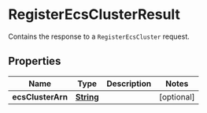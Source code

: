 

# RegisterEcsClusterResult

Contains the response to a <code>RegisterEcsCluster</code> request.

## Properties

| Name | Type | Description | Notes |
|------------ | ------------- | ------------- | -------------|
|**ecsClusterArn** | [**String**](String.md) |  |  [optional] |



